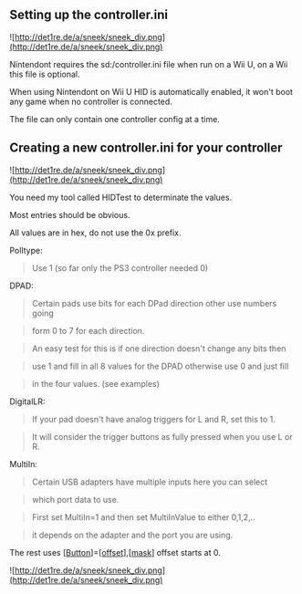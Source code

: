 ## Setting up the controller.ini ##

![http://det1re.de/a/sneek/sneek_div.png](http://det1re.de/a/sneek/sneek_div.png)



Nintendont requires the sd:/controller.ini file when run on a Wii U, on a Wii this file is optional.



When using Nintendont on Wii U HID is automatically enabled, it won't boot any game when no controller is connected.



The file can only contain one controller config at a time.



## Creating a new controller.ini for your controller ##

![http://det1re.de/a/sneek/sneek_div.png](http://det1re.de/a/sneek/sneek_div.png)



You need my tool called HIDTest to determinate the values.



Most entries should be obvious.



All values are in hex, do not use the 0x prefix.



Polltype:

> Use 1 (so far only the PS3 controller needed 0)



DPAD:

> Certain pads use bits for each DPad direction other use numbers going

> form 0 to 7 for each direction.



> An easy test for this is if one direction doesn't change any bits then

> use 1 and fill in all 8 values for the DPAD otherwise use 0 and just fill

> in the four values. (see examples)



DigitalLR:

> If your pad doesn't have analog triggers for L and R, set this to 1.

> It will consider the trigger buttons as fully pressed when you use L or R.



MultiIn:

> Certain USB adapters have multiple inputs here you can select

> which port data to use.



> First set MultiIn=1 and then set MultiInValue to either 0,1,2,..

> it depends on the adapter and the port you are using.



The rest uses [[Button](Button.md)]=[[offset](offset.md)],[[mask](mask.md)] offset starts at 0.



![http://det1re.de/a/sneek/sneek_div.png](http://det1re.de/a/sneek/sneek_div.png)